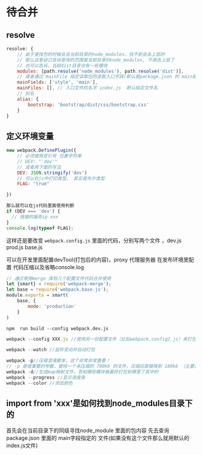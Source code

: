 # 待合并

## resolve

```js
resolve: {
    // 由于查找包的时候会去当前目录的node_modules，找不到会去上层的
    // 那么这里自己告诉查询的范围就当前目录的node_modules, 不用去上层了
    // 也可以告诉，当前dist目录也有一些模块
    modules: [path.resolve('node_modules'), path.resolve('dist')],
    // 或者通过 mainFile 指定读取包的读取入口字段(默认是package.json 的 main路径)
    mainFields: ['style', 'main'],
    mainFiles: [], // 入口文件的名字 index.js  默认指定文件名
    // 别名
    alias: {
        bootstrap: 'bootstrap/dist/css/bootstrap.css'
    }
}
```

## 定义环境变量

```js
new webpack.DefinePlugin({
    // 必须使用双引号 包裹字符串
    // DEV: "'dev'"
    // 或者用下面的写法
    DEV: JSON.stringify('dev')
    // 可以在js中打印类型， 其实是布尔类型
    FLAG: "true"

})

那么就可以在js代码里面使用判断
if (DEV === 'dev') {
  // 链接的服务ip xxx
}
console.log(typeof FLAG);
```

这样还是要改变 `webpack.config.js` 里面的代码，分别写两个文件 ，dev.js prod.js base.js

可以在开发里面配置devTool(打包后的内容)，proxy 代理服务器
在发布环境里配置 代码压缩以及省略console.log

```js
// 通过使用merge 库将几个配置文件代码合并使用
let {smart} = require('webpack-merge');
let base = require('webpack.base.js');
module.exports = smart(
    base, {
        mode: 'production'
    }
)
```

`npm  run build --config webpack.dev.js`

```js
webpack --config XXX.js //使用另一份配置文件（比如webpack.config2.js）来打包

webpack --watch //监听变动并自动打包

webpack -p//压缩混淆脚本，这个非常非常重要！
// -p 是很重要的参数，曾经一个未压缩的 700kb 的文件，压缩后直接降到 180kb （主要是样式这块一句就独占一行脚本，导致未压缩脚本变得很大）
webpack -d//生成map映射文件，告知哪些模块被最终打包到哪里了其中的 
webpack --progress //显示进度条
webpack --color //添加颜色
```

## import from 'xxx'是如何找到node_modules目录下的

首先会在当前目录下的同级寻找node_module 里面的包内容
先去查询 package.json 里面的 main字段指定的 文件(如果没有这个文件那么就用默认的 index.js文件)
